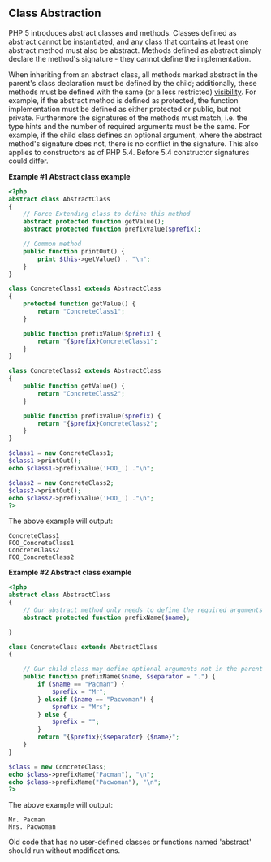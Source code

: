 Class Abstraction
-----------------

PHP 5 introduces abstract classes and methods. Classes defined as
abstract cannot be instantiated, and any class that contains at least
one abstract method must also be abstract. Methods defined as abstract
simply declare the method's signature - they cannot define the
implementation.

When inheriting from an abstract class, all methods marked abstract in
the parent's class declaration must be defined by the child;
additionally, these methods must be defined with the same (or a less
restricted)
<a href="/language/oop5/visibility.html" class="link">visibility</a>.
For example, if the abstract method is defined as protected, the
function implementation must be defined as either protected or public,
but not private. Furthermore the signatures of the methods must match,
i.e. the type hints and the number of required arguments must be the
same. For example, if the child class defines an optional argument,
where the abstract method's signature does not, there is no conflict in
the signature. This also applies to constructors as of PHP 5.4. Before
5.4 constructor signatures could differ.

**Example \#1 Abstract class example**

``` php
<?php
abstract class AbstractClass
{
    // Force Extending class to define this method
    abstract protected function getValue();
    abstract protected function prefixValue($prefix);

    // Common method
    public function printOut() {
        print $this->getValue() . "\n";
    }
}

class ConcreteClass1 extends AbstractClass
{
    protected function getValue() {
        return "ConcreteClass1";
    }

    public function prefixValue($prefix) {
        return "{$prefix}ConcreteClass1";
    }
}

class ConcreteClass2 extends AbstractClass
{
    public function getValue() {
        return "ConcreteClass2";
    }

    public function prefixValue($prefix) {
        return "{$prefix}ConcreteClass2";
    }
}

$class1 = new ConcreteClass1;
$class1->printOut();
echo $class1->prefixValue('FOO_') ."\n";

$class2 = new ConcreteClass2;
$class2->printOut();
echo $class2->prefixValue('FOO_') ."\n";
?>
```

The above example will output:

    ConcreteClass1
    FOO_ConcreteClass1
    ConcreteClass2
    FOO_ConcreteClass2

**Example \#2 Abstract class example**

``` php
<?php
abstract class AbstractClass
{
    // Our abstract method only needs to define the required arguments
    abstract protected function prefixName($name);

}

class ConcreteClass extends AbstractClass
{

    // Our child class may define optional arguments not in the parent's signature
    public function prefixName($name, $separator = ".") {
        if ($name == "Pacman") {
            $prefix = "Mr";
        } elseif ($name == "Pacwoman") {
            $prefix = "Mrs";
        } else {
            $prefix = "";
        }
        return "{$prefix}{$separator} {$name}";
    }
}

$class = new ConcreteClass;
echo $class->prefixName("Pacman"), "\n";
echo $class->prefixName("Pacwoman"), "\n";
?>
```

The above example will output:

    Mr. Pacman
    Mrs. Pacwoman

Old code that has no user-defined classes or functions named 'abstract'
should run without modifications.
